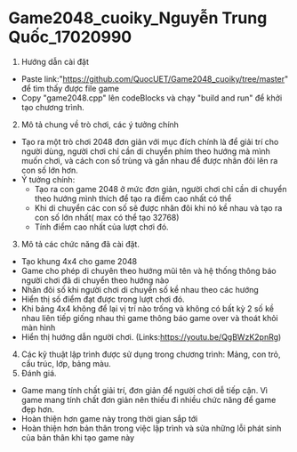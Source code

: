 # Game2048_cuoiky_Nguyễn Trung Quốc_17020990
1. Hướng dẫn cài đặt
- Paste link:"https://github.com/QuocUET/Game2048_cuoiky/tree/master" để tìm thấy được file game
- Copy "game2048.cpp" lên codeBlocks và chạy "build and run" để khởi tạo chương trình.
2. Mô tả chung về trò chơi, các ý tưởng chính
- Tạo ra một trò chơi 2048 đơn giản với mục đích chính là để giải trí cho người dùng, người chơi chỉ cần di chuyển phím theo hướng mà mình muốn
chơi, và cách con số trùng và gần nhau để được nhân đôi lên ra con số lớn hơn.
- Ý tưởng chính:
    + Tạo ra con game 2048 ở mức đơn giản, người chơi chỉ cần di chuyển theo hướng mình thích để tạo ra điểm cao nhất có thể
    + Khi di chuyển các con số sẽ được nhân đôi khi nó kề nhau và tạo ra con số lớn nhất( max có thể tạo 32768)
    + Tính điểm cao nhất của lượt chơi đó.
3. Mô tả các chức năng đã cài đặt.
- Tạo khung 4x4 cho game 2048
- Game cho phép di chuyên theo hướng mũi tên và hệ thống thông báo người chơi đã di chuyển theo hướng nào
- Nhân đôi số khi người chơi di chuyển số kề nhau theo các hướng
- Hiển thị số điểm đạt được trong lượt chơi đó.
- Khi bảng 4x4 không để lại vị trí nào trống và không có bất kỳ 2 số kề nhau liên tiếp giống nhau thì game thông báo game over và thoát khỏi màn hình
- Hiển thị hướng dẫn người chơi.
(Links:https://youtu.be/QgBWzK2pnRg)
4. Các kỹ thuật lập trình được sử dụng trong chương trình: Mảng, con trỏ, cấu trúc, lớp, bảng màu.
5. Đánh giá.
- Game mang tính chất giải trí, đơn giản để người chơi dễ tiếp cận. Vì game mang tính chất đơn giản nên thiếu đi nhiều chức năng để game đẹp hơn.
- Hoàn thiện hơn game này trong thời gian sắp tới
- Hoàn thiện hơn bản thân trong việc lập trình và sửa những lỗi phát sinh của bản thân khi tạo game này
